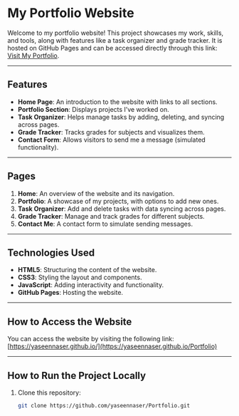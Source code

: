 # My Portfolio Website

Welcome to my portfolio website! This project showcases my work, skills, and tools, along with features like a task organizer and grade tracker. It is hosted on GitHub Pages and can be accessed directly through this link: [Visit My Portfolio](https://yaseennaser.github.io/Portfolio).

---

## Features

- **Home Page**: An introduction to the website with links to all sections.
- **Portfolio Section**: Displays projects I’ve worked on.
- **Task Organizer**: Helps manage tasks by adding, deleting, and syncing across pages.
- **Grade Tracker**: Tracks grades for subjects and visualizes them.
- **Contact Form**: Allows visitors to send me a message (simulated functionality).

---

## Pages

1. **Home**: An overview of the website and its navigation.
2. **Portfolio**: A showcase of my projects, with options to add new ones.
3. **Task Organizer**: Add and delete tasks with data syncing across pages.
4. **Grade Tracker**: Manage and track grades for different subjects.
5. **Contact Me**: A contact form to simulate sending messages.

---

## Technologies Used

- **HTML5**: Structuring the content of the website.
- **CSS3**: Styling the layout and components.
- **JavaScript**: Adding interactivity and functionality.
- **GitHub Pages**: Hosting the website.

---

## How to Access the Website

You can access the website by visiting the following link:
[https://yaseennaser.github.io/](https://yaseennaser.github.io/Portfolio)

---

## How to Run the Project Locally

1. Clone this repository:
   ```bash
   git clone https://github.com/yaseennaser/Portfolio.git

